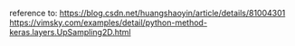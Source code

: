 reference to:
	https://blog.csdn.net/huangshaoyin/article/details/81004301
	https://vimsky.com/examples/detail/python-method-keras.layers.UpSampling2D.html

